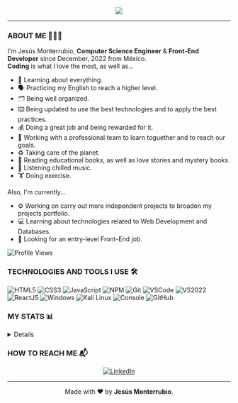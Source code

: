 <div align="center">
  <img src="https://readme-typing-svg.herokuapp.com?font=Comfortaa&color=%23DAA520&size=30&center=true&vCenter=true&width=450&lines=HI+THERE!+%F0%9F%91%8B;I'M+JESUS+MONTERRUBIO+%F0%9F%98%8E;FRONT-END+DEVELOPER+%F0%9F%92%BB;PLEASE+TO+MEET+YOU!+%F0%9F%99%8C">
  <br>
  
  ---
</div>

### ABOUT ME 👨🏽‍💻 

I'm Jesús Monterrubio, **Computer Science Engineer** & **Front-End Developer** since December, 2022 from México.
<br>
**Coding** is what I love the most, as well as...

- 🧠 Learning about everything.
- 🗣 Practicing my English to reach a higher level.
- 🗂️ Being well organized. 
- ⌨️ Being updated to use the best technologies and to apply the best practices.
- 💰 Doing a great job and being rewarded for it.
- 👥 Working with a professional team to learn toguether and to reach our goals.
- ♻️ Taking care of the planet.
- 📖 Reading educational books, as well as love stories and mystery books.
- 🎷 Listening chilled music.
- 🏋️ Doing exercise.

Also, I'm currently...

- ⚙️ Working on carry out more independent projects to broaden my projects portfolio.
- 💻 Learning about technologies related to Web Development and Databases. 
- 🔭 Looking for an entry-level Front-End job.

![Profile Views](https://komarev.com/ghpvc/?username=v-crypt)

### TECHNOLOGIES AND TOOLS I USE 🛠

![HTML5](https://img.icons8.com/color/30/html-5.png)
![CSS3](https://img.icons8.com/color/30/css3.png)
![JavaScript](https://img.icons8.com/color/30/javascript.png)
![NPM](https://img.icons8.com/color/30/npm.png)
![Git](https://img.icons8.com/color/30/git.png)
![VSCode](https://img.icons8.com/color/30/visual-studio-code-2019.png)
![VS2022](https://img.icons8.com/color/30/visual-studio.png)
![ReactJS](https://img.icons8.com/color/30/react-native.png)
![Windows](https://img.icons8.com/color/30/windows-10.png)
![Kali Linux](https://img.icons8.com/color/30/kali-linux.png)
![Console](https://img.icons8.com/color/30/console.png)
![GitHub](https://img.icons8.com/material-outlined/30/github.png)

### MY STATS 📊

<details>
<table style="text-align:center">
<tr>
<th> ⚡ GitHub </th>
<th> ⚡ Wakatime </th>
</tr>
<tr>
<td>

[![V-Crypt Github Stats](https://github-readme-stats.vercel.app/api?username=V-Crypt&theme=tokyonight)](https://github.com/V-Crypt/github-readme-stats)
</td>
<td>

[![V-Crypt's wakatime stats](https://github-readme-stats.vercel.app/api/wakatime?username=V_Crypt&theme=tokyonight&layout=compact&custom_title=Jesús+Monterrubio's+Wakatime+Stats)](https://github.com/V_Crypt/github-readme-stats)
</td>
</tr>
</table>
</details>

### HOW TO REACH ME 📬

<div align="center">
  <a href="https://www.linkedin.com/in/jsmonterrubio/"><img src="https://img.shields.io/badge/-LinkedIn-0e76a8?style=flat-square&logo=Linkedin&logoColor=white" alt="LinkedIn"></a>
  <br>
  
  ---  
  Made with ❤️ by **Jesús Monterrubio**.
</div>
